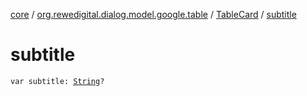 [core](../../index.md) / [org.rewedigital.dialog.model.google.table](../index.md) / [TableCard](index.md) / [subtitle](./subtitle.md)

# subtitle

`var subtitle: `[`String`](https://kotlinlang.org/api/latest/jvm/stdlib/kotlin/-string/index.html)`?`
